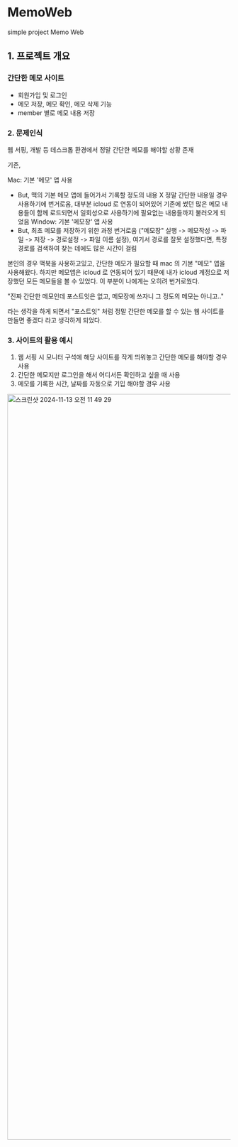 # MemoWeb
simple project Memo Web


## 1. 프로젝트 개요
### 간단한 메모 사이트

- 회원가입 및 로그인
- 메모 저장, 메모 확인, 메모 삭제 기능
- member 별로 메모 내용 저장

### 2. 문제인식 
웹 서핑, 개발 등 데스크톱 환경에서 정말 간단한 메모를 해야할 상황 존재

기존,

Mac: 기본 '메모' 앱 사용
- But, 맥의 기본 메모 앱에 들어가서 기록할 정도의 내용 X 정말 간단한 내용일 경우 사용하기에 번거로움, 대부분 icloud 로 연동이 되어있어 기존에 썼던 많은 메모 내용들이 함께 로드되면서 일회성으로 사용하기에 필요없는 내용들까지 불러오게 되었음 
Window: 기본 '메모장' 앱 사용
- But, 최초 메모를 저장하기 위한 과정 번거로움
  ("메모장" 실행 -> 메모작성 -> 파일 -> 저장 -> 경로설정 -> 파일 이름 설정), 여기서 경로를 잘못 설정했다면, 특정 경로를 검색하여 찾는 데에도 많은 시간이 걸림

본인의 경우 맥북을 사용하고있고, 간단한 메모가 필요할 때 mac 의 기본 "메모" 앱을 사용해왔다. 하지만 메모앱은 icloud 로 연동되어 있기 때문에 내가 icloud 계정으로 저장했던 모든 메모들을 볼 수 있었다. 이 부분이 나에게는 오히려 번거로웠다.

"진짜 간단한 메모인데 포스트잇은 없고, 메모장에 쓰자니 그 정도의 메모는 아니고.." 

라는 생각을 하게 되면서 "포스트잇" 처럼 정말 간단한 메모를 할 수 있는 웹 사이트를 만들면 좋겠다 라고 생각하게 되었다.

### 3. 사이트의 활용 예시
1. 웹 서핑 시 모니터 구석에 해당 사이트를 작게 띄워놓고 간단한 메모를 해야할 경우 사용
2. 간단한 메모지만 로그인을 해서 어디서든 확인하고 싶을 때 사용
3. 메모를 기록한 시간, 날짜를 자동으로 기입 해야할 경우 사용

<img width="1680" alt="스크린샷 2024-11-13 오전 11 49 29" src="https://github.com/user-attachments/assets/5609bba8-d26d-429c-b784-4919d8d5a79e">                   
